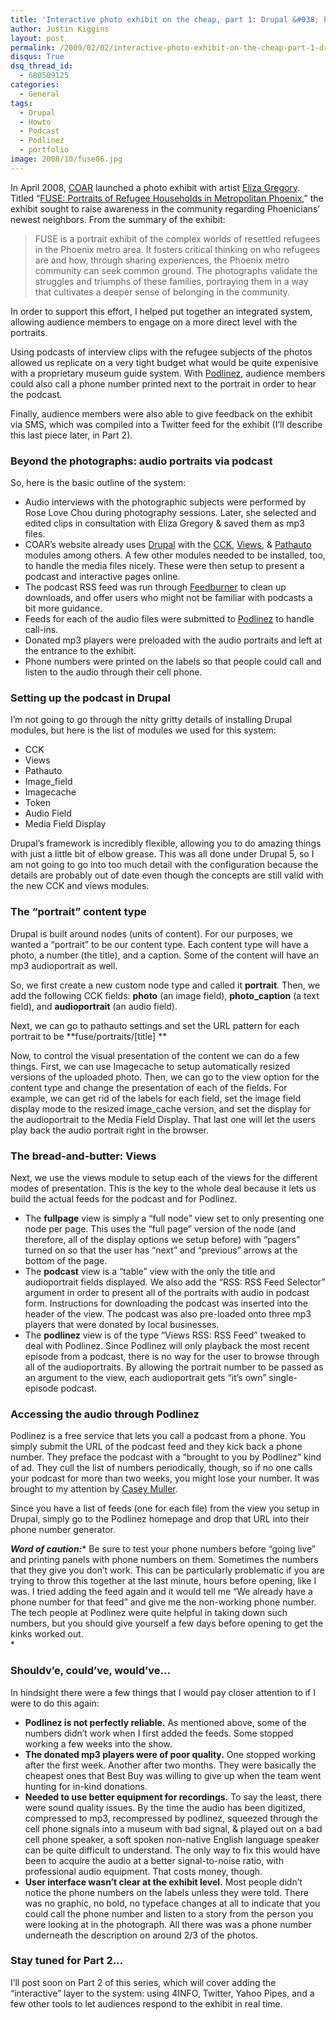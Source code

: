 ```yaml
---
title: 'Interactive photo exhibit on the cheap, part 1: Drupal &#038; Podlinez'
author: Justin Kiggins
layout: post
permalink: /2009/02/02/interactive-photo-exhibit-on-the-cheap-part-1-drupal-podlinez/
disqus: True
dsq_thread_id:
  - 680509125
categories:
  - General
tags:
  - Drupal
  - Howto
  - Podcast
  - Podlinez
  - portfolio
image: 2008/10/fuse06.jpg
---
```

In April 2008, [COAR][1] launched a photo exhibit with artist [Eliza Gregory][2]. Titled &#8220;[FUSE: Portraits of Refugee Households in Metropolitan Phoenix][3],&#8221; the exhibit sought to raise awareness in the community regarding Phoenicians&#8217; newest neighbors. From the summary of the exhibit:

> FUSE is a portrait exhibit of the complex worlds of resettled refugees in the Phoenix metro area. It fosters critical thinking on who refugees are and how, through sharing experiences, the Phoenix metro community can seek common ground. The photographs validate the struggles and triumphs of these families, portraying them in a way that cultivates a deeper sense of belonging in the community.

In order to support this effort, I helped put together an integrated system, allowing audience members to engage on a more direct level with the portraits.

Using podcasts of interview clips with the refugee subjects of the photos allowed us replicate on a very tight budget what would be quite expenisive with a proprietary museum guide system. With [Podlinez][4], audience members could also call a phone number printed next to the portrait in order to hear the podcast.

Finally, audience members were also able to give feedback on the exhibit via SMS, which was compiled into a Twitter feed for the exhibit (I&#8217;ll describe this last piece later, in Part 2).

### Beyond the photographs: audio portraits via podcast

So, here is the basic outline of the system:

*   Audio interviews with the photographic subjects were performed by Rose Love Chou during photography sessions. Later, she selected and edited clips in consultation with Eliza Gregory & saved them as mp3 files.
*   COAR&#8217;s website already uses [Drupal][5] with the [CCK][6], [Views][7], & [Pathauto][8] modules among others. A few other modules needed to be installed, too, to handle the media files nicely. These were then setup to present a podcast and interactive pages online.
*   The podcast RSS feed was run through [Feedburner][9] to clean up downloads, and offer users who might not be familiar with podcasts a bit more guidance.
*   Feeds for each of the audio files were submitted to [Podlinez][10] to handle call-ins.
*   Donated mp3 players were preloaded with the audio portraits and left at the entrance to the exhibit.
*   Phone numbers were printed on the labels so that people could call and listen to the audio through their cell phone.

### Setting up the podcast in Drupal

I&#8217;m not going to go through the nitty gritty details of installing Drupal modules, but here is the list of modules we used for this system:

*   CCK
*   Views
*   Pathauto
*   Image_field
*   Imagecache
*   Token
*   Audio Field
*   Media Field Display

Drupal&#8217;s framework is incredibly flexible, allowing you to do amazing things with just a little bit of elbow grease. This was all done under Drupal 5, so I am not going to go into too much detail with the configuration because the details are probably out of date even though the concepts are still valid with the new CCK and views modules.

### The &#8220;portrait&#8221; content type

Drupal is built around nodes (units of content). For our purposes, we wanted a &#8220;portrait&#8221; to be our content type. Each content type will have a photo, a number (the title), and a caption. Some of the content will have an mp3 audioportrait as well.

So, we first create a new custom node type and called it **portrait**. Then, we add the following CCK fields: **photo** (an image field), **photo_caption** (a text field), and **audioportrait** (an audio field).

Next, we can go to pathauto settings and set the URL pattern for each portrait to be **fuse/portraits/[title] **

Now, to control the visual presentation of the content we can do a few things. First, we can use Imagecache to setup automatically resized versions of the uploaded photo. Then, we can go to the view option for the content type and change the presentation of each of the fields. For example, we can get rid of the labels for each field, set the image field display mode to the resized image_cache version, and set the display for the audioportrait to the Media Field Display. That last one will let the users play back the audio portrait right in the browser.

### The bread-and-butter: Views

Next, we use the views module to setup each of the views for the different modes of presentation. This is the key to the whole deal because it lets us build the actual feeds for the podcast and for Podlinez.

*   The **fullpage** view is simply a &#8220;full node&#8221; view set to only presenting one node per page. This uses the &#8220;full page&#8221; version of the node (and therefore, all of the display options we setup before) with &#8220;pagers&#8221; turned on so that the user has &#8220;next&#8221; and &#8220;previous&#8221; arrows at the bottom of the page.
*   The **podcast** view is a &#8220;table&#8221; view with the only the title and audioportrait fields displayed. We also add the &#8220;RSS: RSS Feed Selector&#8221; argument in order to present all of the portraits with audio in podcast form. Instructions for downloading the podcast was inserted into the header of the view. The podcast was also pre-loaded onto three mp3 players that were donated by local businesses.
*   The **podlinez** view is of the type &#8220;Views RSS: RSS Feed&#8221; tweaked to deal with Podlinez. Since Podlinez will only playback the most recent episode from a podcast, there is no way for the user to browse through all of the audioportraits. By allowing the portrait number to be passed as an argument to the view, each audioportrait gets &#8220;it&#8217;s own&#8221; single-episode podcast.

### Accessing the audio through Podlinez

Podlinez is a free service that lets you call a podcast from a phone. You simply submit the URL of the podcast feed and they kick back a phone number. They preface the podcast with a &#8220;brought to you by Podlinez&#8221; kind of ad. They cull the list of numbers periodically, though, so if no one calls your podcast for more than two weeks, you might lose your number. It was brought to my attention by [Casey Muller][11].

Since you have a list of feeds (one for each file) from the view you setup in Drupal, simply go to the Podlinez homepage and drop that URL into their phone number generator.

***Word of caution:**** Be sure to test your phone numbers before &#8220;going live&#8221; and printing panels with phone numbers on them. Sometimes the numbers that they give you don&#8217;t work. This can be particularly problematic if you are trying to throw this together at the last minute, hours before opening, like I was. I tried adding the feed again and it would tell me &#8220;We already have a phone number for that feed&#8221; and give me the non-working phone number. The tech people at Podlinez were quite helpful in taking down such numbers, but you should give yourself a few days before opening to get the kinks worked out.  
*

### Shouldv&#8217;e, could&#8217;ve, would&#8217;ve&#8230;

In hindsight there were a few things that I would pay closer attention to if I were to do this again:

*   **Podlinez is not perfectly reliable.** As mentioned above, some of the numbers didn&#8217;t work when I first added the feeds. Some stopped working a few weeks into the show.
*   **The donated mp3 players were of poor quality.** One stopped working after the first week. Another after two months. They were basically the cheapest ones that Best Buy was willing to give up when the team went hunting for in-kind donations.
*   **Needed to use better equipment for recordings.** To say the least, there were sound quality issues. By the time the audio has been digitized, compressed to mp3, recompressed by podlinez, squeezed through the cell phone signals into a museum with bad signal, & played out on a bad cell phone speaker, a soft spoken non-native English language speaker can be quite difficult to understand. The only way to fix this would have been to acquire the audio at a better signal-to-noise ratio, with professional audio equipment. That costs money, though.
*   **User interface wasn&#8217;t clear at the exhibit level.** Most people didn&#8217;t notice the phone numbers on the labels unless they were told. There was no graphic, no bold, no typeface changes at all to indicate that you could call the phone number and listen to a story from the person you were looking at in the photograph. All there was was a phone number underneath the description on around 2/3 of the photos.

### Stay tuned for Part 2&#8230;

I&#8217;ll post soon on Part 2 of this series, which will cover adding the &#8220;interactive&#8221; layer to the system: using 4INFO, Twitter, Yahoo Pipes, and a few other tools to let audiences respond to the exhibit in real time.

 [1]: http://www.coarweb.org "COAR: Community Outreach & Advocacy for Refugees"
 [2]: http://www.elizagregory.com/ "Eliza Gregory makes awesome photographic art"
 [3]: http://www.coarweb.org/fuse "FUSE: Portraits of Refugee Households in Metropolitan Phoenix"
 [4]: http://www.podlinez.com/ "podcasts via phone"
 [5]: http://drupal.org "Drupal rocks my socks"
 [6]: http://drupal.org/project/cck "CCK is lets you add specific fields to different pieces of content"
 [7]: http://drupal.org/project/views "Views lets you present different lists of content and, with CCK, different aspects of content"
 [8]: http://drupal.org/project/pathauto "Pathauto automates user-friendly URLs"
 [9]: http://www.feedburner.com/
 [10]: http://www.podlinez.com/
 [11]: http://casey0.com/